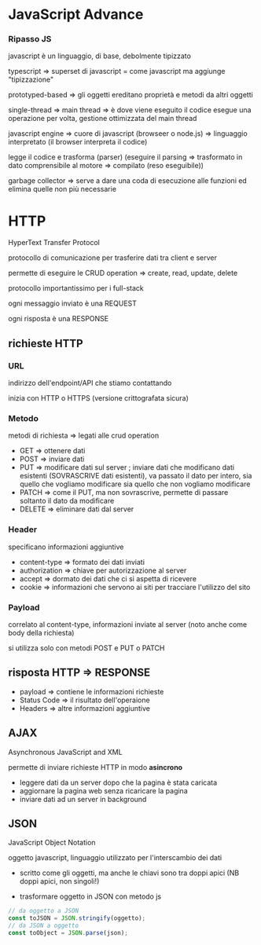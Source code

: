 # JavaScript Advance

### Ripasso JS

javascript è un linguaggio, di base, debolmente tipizzato

typescript => superset di javascript = come javascript ma aggiunge "tipizzazione" 

prototyped-based => gli oggetti ereditano proprietà e metodi da altri oggetti

single-thread => main thread => è dove viene eseguito il codice
esegue una operazione per volta, gestione ottimizzata del main thread

javascript engine => cuore di javascript (browseer o node.js) => linguaggio interpretato (il browser interpreta il codice)

legge il codice e trasforma (parser) (eseguire il parsing => trasformato in dato comprensibile al motore => compilato (reso eseguibile))

garbage collector => serve a dare una coda di esecuzione alle funzioni ed elimina quelle non più necessarie

# HTTP

HyperText Transfer Protocol

protocollo di comunicazione per trasferire dati tra client e server 

permette di eseguire le CRUD operation => create, read, update, delete

protocollo importantissimo per i full-stack

ogni messaggio inviato è una REQUEST

ogni risposta è una RESPONSE

## richieste HTTP

### URL

indirizzo dell'endpoint/API che stiamo contattando

inizia con HTTP o HTTPS (versione crittografata sicura)

### Metodo

metodi di richiesta => legati alle crud operation

- GET => ottenere dati
- POST => inviare dati
- PUT => modificare dati sul server ; inviare dati che modificano dati esistenti (SOVRASCRIVE dati esistenti), va passato il dato per intero, sia quello che vogliamo modificare sia quello che non vogliamo modificare
- PATCH => come il PUT, ma non sovrascrive, permette di passare soltanto il dato da modificare
- DELETE => eliminare dati dal server

### Header

specificano informazioni aggiuntive

- content-type => formato dei dati inviati
- authorization => chiave per autorizzazione al server
- accept => dormato dei dati che ci si aspetta di ricevere
- cookie => informazioni che servono ai siti per tracciare l'utilizzo del sito

### Payload

correlato al content-type, informazioni inviate al server (noto anche come body della richiesta)

si utilizza solo con metodi POST e PUT o PATCH

## risposta HTTP => RESPONSE

- payload => contiene le informazioni richieste
- Status Code => il risultato dell'operaione
- Headers => altre informazioni aggiuntive

## AJAX

Asynchronous JavaScript and XML

permette di inviare richieste HTTP in modo **asincrono**

- leggere dati da un server dopo che la pagina è stata caricata
- aggiornare la pagina web senza ricaricare la pagina
- inviare dati ad un server in background

## JSON

JavaScript Object Notation

oggetto javascript, linguaggio utilizzato per l'interscambio dei dati

- scritto come gli oggetti, ma anche le chiavi sono tra doppi apici (NB doppi apici, non singoli!)

- trasformare oggetto in JSON con metodo js

```js
// da oggetto a JSON
const toJSON = JSON.stringify(oggetto);
// da JSON a oggetto
const toObject = JSON.parse(json);
```